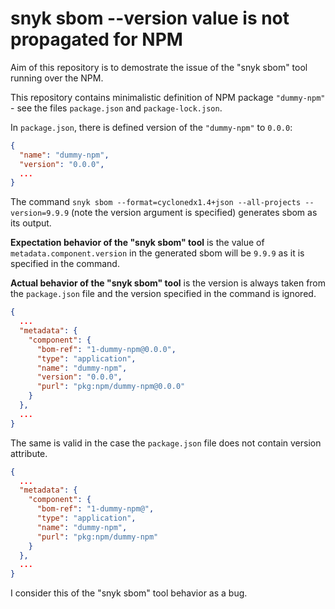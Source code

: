 # snyk sbom --version value is not propagated for NPM

Aim of this repository is to demostrate the issue of the "snyk sbom" tool running over the NPM.

This repository contains minimalistic definition of  NPM package `"dummy-npm"` - see the files `package.json` and `package-lock.json`.

In `package.json`, there is defined version of the `"dummy-npm"` to `0.0.0`:

```json
{
  "name": "dummy-npm",
  "version": "0.0.0",
  ...
}
```

The command `snyk sbom --format=cyclonedx1.4+json --all-projects --version=9.9.9` (note the version argument is specified) generates sbom as its output.

**Expectation behavior of the "snyk sbom" tool** is the value of `metadata.component.version` in the generated sbom will be `9.9.9` as it is specified in the command.

**Actual behavior of the "snyk sbom" tool** is the version is always taken from the  `package.json` file and the version specified in the command is ignored.

```json
{
  ...
  "metadata": {
    "component": {
      "bom-ref": "1-dummy-npm@0.0.0",
      "type": "application",
      "name": "dummy-npm",
      "version": "0.0.0",
      "purl": "pkg:npm/dummy-npm@0.0.0"
    }
  },
  ...
}
```

The same is valid in the case the `package.json` file does not contain version attribute.

```json
{
  ...
  "metadata": {
    "component": {
      "bom-ref": "1-dummy-npm@",
      "type": "application",
      "name": "dummy-npm",
      "purl": "pkg:npm/dummy-npm"
    }
  },
  ...
}
```

I consider this of the "snyk sbom" tool behavior as a bug.
